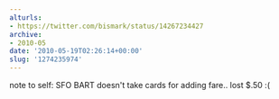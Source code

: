 ```yaml
---
alturls:
- https://twitter.com/bismark/status/14267234427
archive:
- 2010-05
date: '2010-05-19T02:26:14+00:00'
slug: '1274235974'
---
```


note to self: SFO BART doesn't take cards for adding fare.. lost $.50 :(

